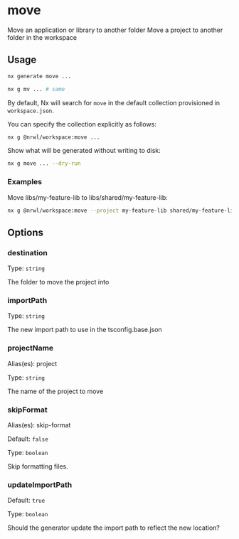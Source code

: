 # move

Move an application or library to another folder
Move a project to another folder in the workspace

## Usage

```bash
nx generate move ...
```

```bash
nx g mv ... # same
```

By default, Nx will search for `move` in the default collection provisioned in `workspace.json`.

You can specify the collection explicitly as follows:

```bash
nx g @nrwl/workspace:move ...
```

Show what will be generated without writing to disk:

```bash
nx g move ... --dry-run
```

### Examples

Move libs/my-feature-lib to libs/shared/my-feature-lib:

```bash
nx g @nrwl/workspace:move --project my-feature-lib shared/my-feature-lib
```

## Options

### destination

Type: `string`

The folder to move the project into

### importPath

Type: `string`

The new import path to use in the tsconfig.base.json

### projectName

Alias(es): project

Type: `string`

The name of the project to move

### skipFormat

Alias(es): skip-format

Default: `false`

Type: `boolean`

Skip formatting files.

### updateImportPath

Default: `true`

Type: `boolean`

Should the generator update the import path to reflect the new location?
